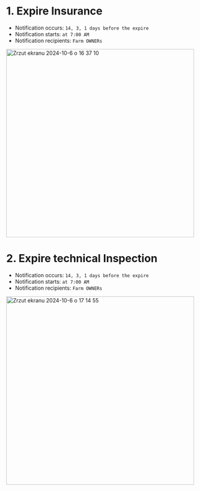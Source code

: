 # 1. Expire Insurance
* Notification occurs: ```14, 3, 1 days before the expire```
* Notification starts: ```at 7:00 AM```
* Notification recipients: ```Farm OWNERs```

  
<img width="500" alt="Zrzut ekranu 2024-10-6 o 16 37 10" src="https://github.com/user-attachments/assets/97399e38-4d5a-4cf1-bc20-4c2a1d508d7b">

# 2. Expire technical Inspection
* Notification occurs: ```14, 3, 1 days before the expire```
* Notification starts: ```at 7:00 AM```
* Notification recipients: ```Farm OWNERs```

<img width="500" alt="Zrzut ekranu 2024-10-6 o 17 14 55" src="https://github.com/user-attachments/assets/df798a5d-5f08-4bab-9cf4-a58db0d7b25d">
